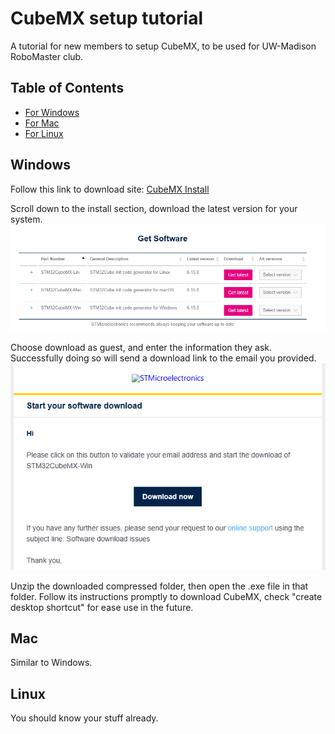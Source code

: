 # CubeMX setup tutorial
A tutorial for new members to setup CubeMX, to be used for UW-Madison RoboMaster club.

## Table of Contents
 - [For Windows](#windows)
 - [For Mac](#mac)
 - [For Linux](#linux)

## Windows
Follow this link to download site: [CubeMX Install](https://www.st.com/en/development-tools/stm32cubemx.html?dl=zQHHwh0hKEI6LNPB071aMg%3D%3D%2CujcTBJ%2Fmjpj3URY%2BCjpxVmbPXDaWux6Rd5r4tXpLHggM3x%2Bc5C6jQWbmKRV1HA9bCQgW9Jj%2Bn%2FzVEo%2FADllhRnip3Wuvxy292FJfO%2Fo6RrP3Eh%2BcaQu%2FHsW2E7G264a5%2FeR%2BCuu6IB7i3QtQgac5VcCkEXflONP0AE1QQg688rHioJGHSWt2293y%2B0CyaFxWrHL1xsaIblQe7yrWvaKK6ylHlPvMdDFZE1vBQxGo8jk%3D&token=7c21226f545e472da0df6ccac4512e3c)

Scroll down to the install section, download the latest version for your system.
![CubeMX install versions table](images/cubemx-install-table.png)

Choose download as guest, and enter the information they ask. Successfully doing so will send a download link to the email you provided.
![CubeMX installing email](images/cubemx-install-email.png)

Unzip the downloaded compressed folder, then open the .exe file in that folder. Follow its instructions promptly to download CubeMX, check "create desktop shortcut" for ease use in the future.

## Mac
Similar to Windows.

## Linux
You should know your stuff already.